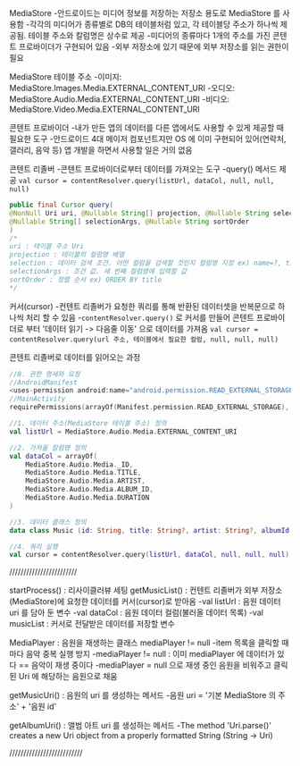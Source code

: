 MediaStore
-안드로이드는 미디어 정보를 저장하는 저장소 용도로 MediaStore 를 사용함
-각각의 미디어가 종류별로 DB의 테이블처럼 있고, 각 테이블당 주소가 하나씩 제공됨. 테이블 주소와 칼럼명은 상수로 제공
-미디어의 종류마다 1개의 주소를 가진 콘텐트 프로바이더가 구현되어 있음
-외부 저장소에 있기 때문에 외부 저장소를 읽는 권한이 필요

MediaStore 테이블 주소
-이미지: MediaStore.Images.Media.EXTERNAL_CONTENT_URI
-오디오: MediaStore.Audio.Media.EXTERNAL_CONTENT_URI
-비디오: MediaStore.Video.Media.EXTERNAL_CONTENT_URI

콘텐트 프로바이더
-내가 만든 앱의 데이터를 다른 앱에서도 사용할 수 있게 제공할 때 필요한 도구
-안드로이드 4대 메이저 컴포넌트지만 OS 에 이미 구현되어 있어(연락처, 갤러리, 음악 등) 앱 개발을 하면서 사용할 일은 거의 없음

콘텐트 리졸버
-콘텐트 프로바이더로부터 데이터를 가져오는 도구
-query() 메서드 제공
`val cursor = contentResolver.query(listUrl, dataCol, null, null, null)`

```java
public final Cursor query(
@NonNull Uri uri, @Nullable String[] projection, @Nullable String selection,
@Nullable String[] selectionArgs, @Nullable String sortOrder
)
/*
uri : 테이블 주소 Uri
projection : 테이블의 컬럼명 배열
selection : 데이터 검색 조건. 어떤 컬럼을 검색할 것인지 컬럼명 지정 ex) name=?, title=? 형태
selectionArgs : 조건 값. 세 번째 컬럼명에 입력할 값
sortOrder : 정렬 순서 ex) ORDER BY title
*/

```

커서(cursor)
-컨텐트 리졸버가 요청한 쿼리를 통해 반환된 데이터셋을 반복문으로 하나씩 처리 할 수 있음
-`contentResolver.query()` 로 커서를 만들어 콘텐트 프로바이더로 부터 '데이터 읽기 -> 다음줄 이동' 으로 데이터를 가져옴
`val cursor = contentResolver.query(url 주소, 테이블에서 필요한 컬럼, null, null, null)`


콘텐트 리졸버로 데이터를 읽어오는 과정

```kotlin
//0. 권한 명세와 요청
//AndroidManifest
<uses-permission android:name="android.permission.READ_EXTERNAL_STORAGE"/>
//MainActivity
requirePermissions(arrayOf(Manifest.permission.READ_EXTERNAL_STORAGE), 999)

//1. 데이터 주소(MediaStore 테이블 주소) 정의
val listUrl = MediaStore.Audio.Media.EXTERNAL_CONTENT_URI

//2. 가져올 칼럼명 정의
val dataCol = arrayOf(
    MediaStore.Audio.Media._ID,
    MediaStore.Audio.Media.TITLE,
    MediaStore.Audio.Media.ARTIST,
    MediaStore.Audio.Media.ALBUM_ID,
    MediaStore.Audio.Media.DURATION
)

//3. 데이터 클래스 정의
data class Music (id: String, title: String?, artist: String?, albumId: String?, duration: Long?)

//4. 쿼리 실행
val cursor = contentResolver.query(listUrl, dataCol, null, null, null)
```

////////////////////////

startProcess() : 리사이클러뷰 세팅
getMusicList() : 컨텐트 리졸버가 외부 저장소(MediaStore)에 요청한 데이터를 커서(cursor)로 받아옴
-val listUrl : 음원 데이터 uri 를 담아 둔 변수
-val dataCol : 음원 데이터 컬럼(불러올 데이터 목록)
-val musicList : 커서로 전달받은 데이터를 저장할 변수

MediaPlayer : 음원을 재생하는 클래스
mediaPlayer != null
-item 목록을 클릭할 때마다 음악 중복 실행 방지
-mediaPlayer != null : 이미 mediaPlayer 에 데이터가 있다 == 음악이 재생 중이다
-mediaPlayer = null 으로 재생 중인 음원을 비워주고 클릭 된 Uri 에 해당하는 음원으로 채움


getMusicUri() : 음원의 uri 를 생성하는 메서드
-음원 uri = '기본 MediaStore 의 주소' + '음원 id'

getAlbumUri() : 앨범 아트 uri 를 생성하는 메서드
-The method 'Uri.parse()' creates a new Uri object from a properly formatted String (String -> Uri)

//////////////////////////



